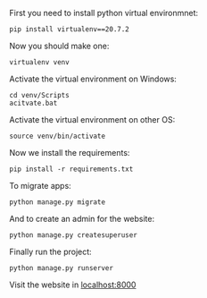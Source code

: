 First you need to install python virtual environmnet:
```
pip install virtualenv==20.7.2
```
Now you should make one:
```
virtualenv venv
```
Activate the virtual environment on Windows:
```
cd venv/Scripts
acitvate.bat
```
Activate the virtual environment on other OS:
```
source venv/bin/activate
```
Now we install the requirements:
```
pip install -r requirements.txt
```
To migrate apps:
```
python manage.py migrate
```
And to create an admin for the website:
```
python manage.py createsuperuser
```
Finally run the project:
```
python manage.py runserver
```
Visit the website in [localhost:8000](localhost:8000)